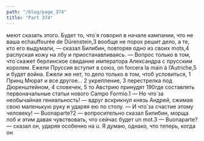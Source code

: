 ```yaml
---
path: "/blog/page_374"
title: "Part 374"
---
```


меют сказать этого. Будет то, что̀ я говорил в начале кампании, что не ваша echauffourée de Dürenstein,3 вообще не порох решит дело, а те, кто его выдумали, — сказал Билибин, повторяя одно из своих mots,4 распуская кожу на лбу и приостанавливаясь. — Вопрос только в том, что̀ скажет берлинское свидание императора Александра с прусским королем. Ежели Пруссия вступит в союз, on forcera la main à l’Autriche,5 и будет война. Ежели же нет, то дело только в том, чтоб условиться, 1 Принц Мюрат и все другое...
2 укрепление,
3 перестрелка под Дюренштейном,
4 словечек,
5 то Австрию принудят
190где составлять первоначальные статьи нового Campo Formio.1
— Но что̀ за необычайная гениальность! — вдруг вскрикнул князь Андрей, сжимая свою маленькую руку и ударяя ею по столу. — И что̀ за счастие этому человеку!
— Buonaparte?2 — вопросительно сказал Билибин, морща лоб и этим давая чувствовать, что сейчас будет un mot.3 — Buonaparte? — сказал он, ударяя особенно на u. Я думаю, однако, что теперь, когда он
